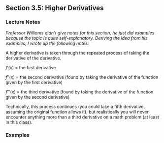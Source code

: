 ## Section 3.5: Higher Derivatives

### Lecture Notes

*Professor Williams didn't give notes for this section, he just did examples because the topic is quite self-explanatory. Deriving the idea from his examples, I wrote up the following notes:*

A higher derivative is taken through the repeated process of taking the derivative of the derivative.

$f'(x)$ = the first derivative

$f''(x)$ = the second derivative (found by taking the derivative of the function given by the first derivative)

$f'''(x)$ = the third derivative (found by taking the derivative of the function given by the second derivative)

Technically, this process continues (you could take a fifth derivative, assuming the original function allows it), but realistically you will never encounter anything more than a third derivative on a math problem (at least in this class).

### Examples
